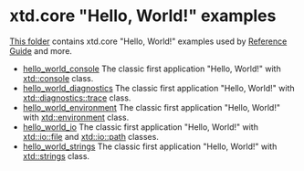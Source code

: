 # xtd.core "Hello, World!" examples

[This folder](.) contains xtd.core "Hello, World!" examples used by [Reference Guide](https://codedocs.xyz/gammasoft71/xtd/) and more.

* [hello_world_console](hello_world_console/README.md) The classic first application "Hello, World!" with [xtd::console](../../../src/xtd.core/include/xtd/basic_console.h) class.
* [hello_world_diagnostics](hello_world_diagnostics/README.md) The classic first application "Hello, World!" with [xtd::diagnostics::trace](../../../src/xtd.core/include/xtd/diagnostics/trace.h) class.
* [hello_world_environment](hello_world_environment/README.md) The classic first application "Hello, World!" with [xtd::environment](../../../src/xtd.core/include/xtd/environment.h) class.
* [hello_world_io](hello_world_io/README.md) The classic first application "Hello, World!" with [xtd::io::file](../../../src/xtd.core/include/xtd/io/file.h) and [xtd::io::path](../../../src/xtd.core/include/xtd/io/path.h) classes.
* [hello_world_strings](hello_world_strings/README.md) The classic first application "Hello, World!" with [xtd::strings](../../../src/xtd.core/include/xtd/strings.h) class.
